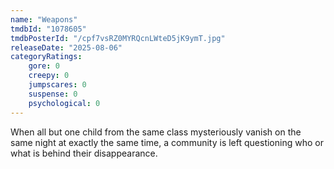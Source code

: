 ```yaml
---
name: "Weapons"
tmdbId: "1078605"
tmdbPosterId: "/cpf7vsRZ0MYRQcnLWteD5jK9ymT.jpg"
releaseDate: "2025-08-06"
categoryRatings:
    gore: 0
    creepy: 0
    jumpscares: 0
    suspense: 0
    psychological: 0
---
```

When all but one child from the same class mysteriously vanish on the same night at exactly the same time, a community is left questioning who or what is behind their disappearance.
